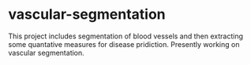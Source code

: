 vascular-segmentation
=====================
This project includes segmentation of blood vessels and then extracting some quantative measures for disease pridiction.
Presently working on vascular segmentation.
